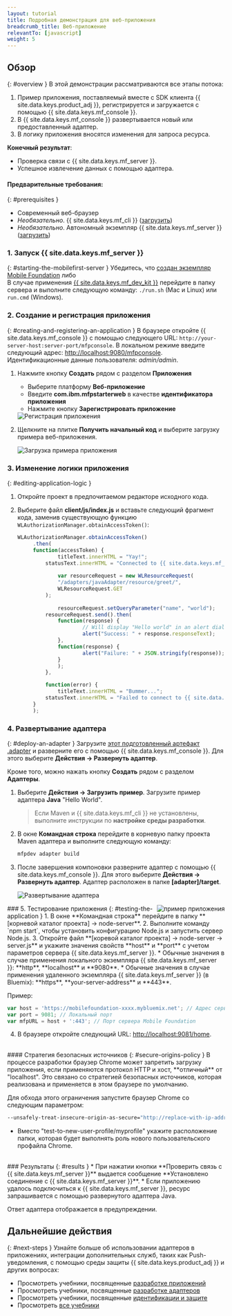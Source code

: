 ```yaml
---
layout: tutorial
title: Подробная демонстрация для веб-приложения
breadcrumb_title: Веб-приложение
relevantTo: [javascript]
weight: 5
---
```

<!-- NLS_CHARSET=UTF-8 -->
## Обзор
{: #overview }
В этой демонстрации рассматриваются все этапы потока:

1. Пример приложения, поставляемый вместе с SDK клиента {{ site.data.keys.product_adj }}, регистрируется и загружается с помощью {{ site.data.keys.mf_console }}.
2. В {{ site.data.keys.mf_console }} развертывается новый или предоставленный адаптер.  
3. В логику приложения вносятся изменения для запроса ресурса.

**Конечный результат**:

* Проверка связи с {{ site.data.keys.mf_server }}.
* Успешное извлечение данных с помощью адаптера.

#### Предварительные требования:
{: #prerequisites }
* Современный веб-браузер
* *Необязательно*. {{ site.data.keys.mf_cli }} ([загрузить]({{site.baseurl}}/downloads))
* *Необязательно*. Автономный экземпляр {{ site.data.keys.mf_server }} ([загрузить]({{site.baseurl}}/downloads))

### 1. Запуск {{ site.data.keys.mf_server }}
{: #starting-the-mobilefirst-server }
Убедитесь, что [создан экземпляр Mobile Foundation](../../bluemix/using-mobile-foundation) либо  
В случае применения [{{ site.data.keys.mf_dev_kit }}](../../installation-configuration/development/mobilefirst) перейдите в папку сервера и выполните следующую команду: `./run.sh` (Mac и Linux) или `run.cmd` (Windows).

### 2. Создание и регистрация приложения
{: #creating-and-registering-an-application }
В браузере откройте {{ site.data.keys.mf_console }} с помощью следующего URL: `http://your-server-host:server-port/mfpconsole`. В локальном режиме введите следующий адрес: [http://localhost:9080/mfpconsole](http://localhost:9080/mfpconsole). Идентификационные данные пользователя: *admin/admin*.
 
1. Нажмите кнопку **Создать** рядом с разделом **Приложения**
    * Выберите платформу **Веб-приложение**
    * Введите **com.ibm.mfpstarterweb** в качестве **идентификатора приложения**
    * Нажмите кнопку **Зарегистрировать приложение**

    <img class="gifplayer" alt="Регистрация приложения" src="register-an-application-web.png"/>
 
2. Щелкните на плитке **Получить начальный код** и выберите загрузку примера веб-приложения.

    <img class="gifplayer" alt="Загрузка примера приложения" src="download-starter-code-web.png"/>
 
### 3. Изменение логики приложения
{: #editing-application-logic }
1. Откройте проект в предпочитаемом редакторе исходного кода.

2. Выберите файл **client/js/index.js** и вставьте следующий фрагмент кода, заменив существующую функцию `WLAuthorizationManager.obtainAccessToken()`:

   ```javascript
   WLAuthorizationManager.obtainAccessToken()
        .then(
        function(accessToken) {
                titleText.innerHTML = "Yay!";
            statusText.innerHTML = "Connected to {{ site.data.keys.mf_server }}";
                
                var resourceRequest = new WLResourceRequest(
                "/adapters/javaAdapter/resource/greet/",
                WLResourceRequest.GET
            );
                
                resourceRequest.setQueryParameter("name", "world");
            resourceRequest.send().then(
                function(response) {
                        // Will display "Hello world" in an alert dialog.
                        alert("Success: " + response.responseText);
                },
                function(response) {
                        alert("Failure: " + JSON.stringify(response));
                }
                );
            },

            function(error) {
                titleText.innerHTML = "Bummer...";
            statusText.innerHTML = "Failed to connect to {{ site.data.keys.mf_server }}";
        }
        );
   ```
    
### 4. Развертывание адаптера
{: #deploy-an-adapter }
Загрузите [этот подготовленный артефакт .adapter](../javaAdapter.adapter) и разверните его с помощью {{ site.data.keys.mf_console }}. Для этого выберите **Действия → Развернуть адаптер**.

Кроме того, можно нажать кнопку **Создать** рядом с разделом **Адаптеры**.  
        
1. Выберите **Действия → Загрузить пример**. Загрузите пример адаптера **Java** "Hello World".

   > Если Maven и {{ site.data.keys.mf_cli }} не установлены, выполните инструкции по **настройке среды разработки**.

2. В окне **Командная строка** перейдите в корневую папку проекта Maven адаптера и выполните следующую команду:

   ```bash
   mfpdev adapter build
   ```

3. После завершения компоновки разверните адаптер с помощью {{ site.data.keys.mf_console }}. Для этого выберите **Действия → Развернуть адаптер**. Адаптер расположен в папке **[adapter]/target**.
    
    <img class="gifplayer" alt="Развертывание адаптера" src="create-an-adapter.png"/>   


<img src="web-success.png" alt="пример приложения" style="float:right"/>
### 5. Тестирование приложения
{: #testing-the-application }
1. В окне **Командная строка** перейдите в папку **[корневой каталог проекта] → node-server**.
2. Выполните команду `npm start`, чтобы установить конфигурацию Node.js и запустить сервер Node.js.
3. Откройте файл **[коревой каталог проекта] → node-server → server.js** и укажите значения свойств **host** и **port** с учетом параметров сервера {{ site.data.keys.mf_server }}.
    * Обычные значения в случае применения локального экземпляра {{ site.data.keys.mf_server }}: **http**, **localhost** и **9080**.
    * Обычные значения в случае применения удаленного экземпляра {{ site.data.keys.mf_server }} (в Bluemix): **https**, **your-server-address** и **443**. 

   Пример:  
    
   ```javascript
   var host = 'https://mobilefoundation-xxxx.mybluemix.net'; // Адрес сервера Mobile Foundation
   var port = 9081; // Локальный порт
   var mfpURL = host + ':443'; // Порт сервера Mobile Foundation
   ```
   
4. В браузере откройте следующий URL: [http://localhost:9081/home](http://localhost:9081/home).

<br>
#### Стратегия безопасных источников
{: #secure-origins-policy }
В процессе разработки браузер Chrome может запретить загрузку приложения, если применяются протокол HTTP и хост, **отличный** от "localhost". Это связано со стратегией безопасных источников, которая реализована и применяется в этом браузере по умолчанию.

Для обхода этого ограничения запустите браузер Chrome со следующим параметром:

```bash
--unsafely-treat-insecure-origin-as-secure="http://replace-with-ip-address-or-host:port-number" --user-data-dir=/test-to-new-user-profile/myprofile
```

- Вместо "test-to-new-user-profile/myprofile" укажите расположение папки, которая будет выполнять роль нового пользовательского профайла Chrome.

<br clear="all"/>
### Результаты
{: #results }
* При нажатии кнопки **Проверить связь с {{ site.data.keys.mf_server }}** выдается сообщение **Установлено соединение с {{ site.data.keys.mf_server }}**.
* Если приложению удалось подключиться к {{ site.data.keys.mf_server }}, ресурс запрашивается с помощью развернутого адаптера Java.

Ответ адаптера отображается в предупреждении.

## Дальнейшие действия
{: #next-steps }
Узнайте больше об использовании адаптеров в приложениях, интеграции дополнительных служб, таких как Push-уведомления, с помощью среды защиты {{ site.data.keys.product_adj }} и других вопросах:

- Просмотреть учебники, посвященные [разработке приложений](../../application-development/)
- Просмотреть учебники, посвященные [разработке адаптеров](../../adapters/)
- Просмотреть учебники, посвященные [идентификации и защите](../../authentication-and-security/)
- Просмотреть [все учебники](../../all-tutorials)
